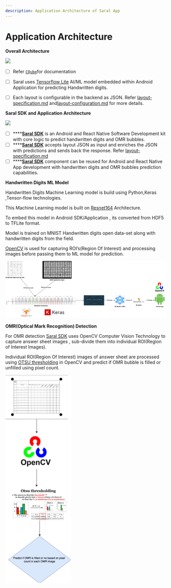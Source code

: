 ```yaml
---
description: Application Architecture of Saral App
---
```


# Application Architecture

**Overall Architecture**

![](../.gitbook/assets/saral\_v1.5.3\_architecture-Architecture-View-Point-1.5.jpg)

* [ ] Refer [`CQube`](https://cqube.sunbird.org)for documentation
* [ ] Saral uses [Tensorflow Lite](https://www.tensorflow.org/lite) AI/ML model embedded within Android Application for predicting Handwritten digits.
* [ ] Each layout is configurable in the backend as JSON. Refer [layout-specification.md](specifications/layout-specification.md "mention") and[layout-configuration.md](../use/layout-configuration.md "mention") for more details.



**Saral SDK and Application Architecture**

![](<../.gitbook/assets/saral\_v1.0\_architecture2-Saral SDKnew.jpg>)

* [ ] ****[**Saral SDK**](../engage/saral-sdk-source-code-repository.md) is an Android and React Native Software Development kit with core logic to predict  handwritten digits and OMR bubbles.
* [ ] ****[**Saral SDK**](../engage/saral-sdk-source-code-repository.md) accepts layout JSON as input and enriches the JSON with predictions and sends back the response. Refer [layout-specification.md](specifications/layout-specification.md "mention")
* [ ] ****[**Saral SDK**](../engage/saral-sdk-source-code-repository.md) component can be reused for Android and React Native App development with handwritten digits and OMR bubbles prediction capabilities.

**Handwritten Digits ML Model**

Handwritten Digits Machine Learning model is build using Python,Keras ,Tensor-flow technologies.

This Machine Learning model is built on [Resnet164](https://arxiv.org/abs/1603.05027) Architecture.

To embed this model in Android SDK/Application , its converted from HDF5 to TFLite format.

Model is trained on MNIST Handwritten digits open data-set along with handwritten digits from the field.

[OpenCV](https://opencv.org/) is used for capturing ROI’s(Region Of Interest) and processing images before passing them to ML model for prediction.

![](<../.gitbook/assets/image (2).gif>)

**OMR(Optical Mark Recognition) Detection**

For OMR detection [Saral SDK](https://saral.sunbird.org/engage/saral-sdk-source-code-repository) uses OpenCV Computer Vision Technology to capture answer sheet images , sub-divide them into individual ROI(Region of Interest Images).

Individual ROI(Region Of Interest) images of answer sheet are processed using [OTSU thresholding](https://learnopencv.com/otsu-thresholding-with-opencv/) in OpenCV and predict if OMR bubble is filled or unfilled using pixel count.

![](../.gitbook/assets/image.gif)
